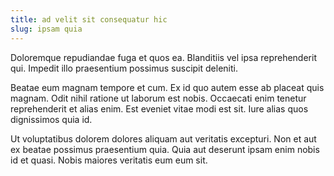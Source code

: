```yaml
---
title: ad velit sit consequatur hic
slug: ipsam quia
---
```


Doloremque repudiandae fuga et quos ea. Blanditiis vel ipsa reprehenderit qui. Impedit illo praesentium possimus suscipit deleniti.

Beatae eum magnam tempore et cum. Ex id quo autem esse ab placeat quis magnam. Odit nihil ratione ut laborum est nobis. Occaecati enim tenetur reprehenderit et alias enim. Est eveniet vitae modi est sit. Iure alias quos dignissimos quia id.

Ut voluptatibus dolorem dolores aliquam aut veritatis excepturi. Non et aut ex beatae possimus praesentium quia. Quia aut deserunt ipsam enim nobis id et quasi. Nobis maiores veritatis eum eum sit.
